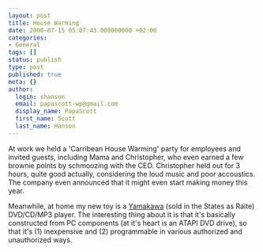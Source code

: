 ```yaml
---
layout: post
title: House Warming
date: 2000-07-15 05:07:43.000000000 +02:00
categories:
- General
tags: []
status: publish
type: post
published: true
meta: {}
author:
  login: shanson
  email: papascott-wp@gmail.com
  display_name: PapaScott
  first_name: Scott
  last_name: Hanson
---
```

<p>At work we held a 'Carribean House Warming' party for employees and invited guests, including Mama and Christopher, who even earned a few brownie points by schmoozing with the CEO.  Christopher held out for 3 hours, quite good actually, considering the loud music and poor accoustics. The company even announced that it might even start making money this year.</p>
<p>Meanwhile, at home my new toy is a <a href="http://hardware.mp3.com/hardware/individual/home/2383.html">Yamakawa</a> (sold in the States as Raite) DVD/CD/MP3 player. The interesting thing about it is that it's basically constructed from PC components (at it's heart is an ATAPI DVD drive), so that it's (1) inexpensive and (2) programmable in various authorized and unauthorized ways.</p>
